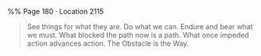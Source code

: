 %% Page 180 · Location 2115 
> See things for what they are. Do what we can. Endure and bear what we must. What blocked the path now is a path. What once impeded action advances action. The Obstacle is the Way. 